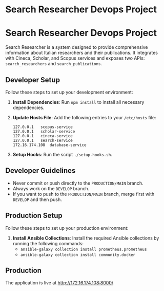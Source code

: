 # Search Researcher Devops Project

# Search Researcher Devops Project

Search Researcher is a system designed to provide comprehensive information about Italian researchers and their publications. It integrates with Cineca, Scholar, and Scopus services and exposes two APIs: `search_researchers` and `search_publications`.

## Developer Setup

Follow these steps to set up your development environment:

1. **Install Dependencies**: Run `npm install` to install all necessary dependencies.

2. **Update Hosts File**: Add the following entries to your `/etc/hosts` file:
    ```
    127.0.0.1   scopus-service
    127.0.0.1   scholar-service
    127.0.0.1   cineca-service
    127.0.0.1   search-service
    172.16.174.108  database-service
    ```

3. **Setup Hooks**: Run the script `./setup-hooks.sh`.

## Developer Guidelines

- Never commit or push directly to the `PRODUCTION/MAIN` branch.
- Always work on the `DEVELOP` branch.
- If you want to push to the `PRODUCTION/MAIN` branch, merge first with `DEVELOP` and then push.

## Production Setup

Follow these steps to set up your production environment:

1. **Install Ansible Collections**: Install the required Ansible collections by running the following commands:
    - `ansible-galaxy collection install prometheus.prometheus`
    - `ansible-galaxy collection install community.docker`

## Production 

The application is live at http://172.16.174.108:8000/